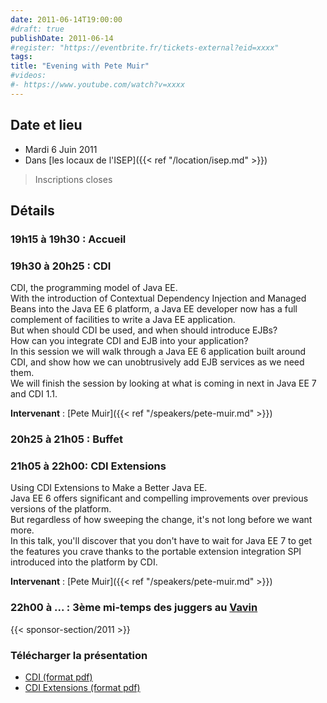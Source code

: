 ```yaml
---
date: 2011-06-14T19:00:00
#draft: true
publishDate: 2011-06-14
#register: "https://eventbrite.fr/tickets-external?eid=xxxx"
tags:
title: "Evening with Pete Muir"
#videos:
#- https://www.youtube.com/watch?v=xxxx
---
```


## Date et lieu

* Mardi 6 Juin 2011
* Dans [les locaux de l'ISEP]({{< ref "/location/isep.md" >}})

> Inscriptions closes

## Détails

### 19h15 à 19h30 : Accueil

### 19h30 à 20h25 : CDI

CDI, the programming model of Java EE.  
With the introduction of Contextual Dependency Injection and Managed Beans into the Java EE 6 platform, a Java EE developer now has a full complement of facilities to write a Java EE application.  
But when should CDI be used, and when should introduce EJBs?  
How can you integrate CDI and EJB into your application?  
In this session we will walk through a Java EE 6 application built around CDI, and show how we can unobtrusively add EJB services as we need them.  
We will finish the session by looking at what is coming in next in Java EE 7 and CDI 1.1.

**Intervenant** : [Pete Muir]({{< ref "/speakers/pete-muir.md" >}})

### 20h25 à 21h05 : Buffet

### 21h05 à 22h00: CDI Extensions

Using CDI Extensions to Make a Better Java EE.  
Java EE 6 offers significant and compelling improvements over previous versions of the platform.  
But regardless of how sweeping the change, it's not long before we want more.  
In this talk, you'll discover that you don't have to wait for Java EE 7 to get the features you crave thanks to the portable extension integration SPI introduced into the platform by CDI.

**Intervenant** : [Pete Muir]({{< ref "/speakers/pete-muir.md" >}})

### 22h00 à ... : 3ème mi-temps des juggers au [Vavin](https://www.google.com/maps/dir//48.84398,2.330533/@48.8439685,2.2603067,12z)

{{< sponsor-section/2011 >}}

### Télécharger la présentation

* [CDI (format pdf)](/resources/2011/cdi-extensions.pdf)
* [CDI Extensions (format pdf)](/resources/2011/JavaEEProgrammingModel.pdf)
